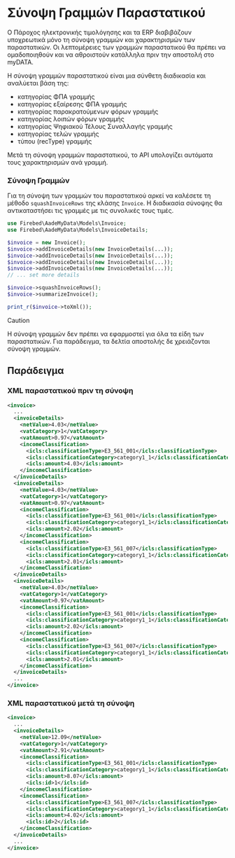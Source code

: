 # Σύνοψη Γραμμών Παραστατικού

Ο Πάροχος ηλεκτρονικής τιμολόγησης και τα ERP διαβιβάζουν υποχρεωτικά μόνο τη σύνοψη 
γραμμών και χαρακτηρισμών των παραστατικών. Οι λεπτομέρειες των γραμμών παραστατικού
θα πρέπει να ομαδοποιηθούν και να αθροιστούν κατάλληλα πριν την αποστολή στο myDATA.

Η σύνοψη γραμμών παραστατικού είναι μια σύνθετη διαδικασία και αναλύεται βάση της:
- κατηγορίας ΦΠΑ γραμμής
- κατηγορίας εξαίρεσης ΦΠΑ γραμμής
- κατηγορίας παρακρατούμενων φόρων γραμμής
- κατηγορίας λοιπών φόρων γραμμής
- κατηγορίας Ψηφιακού Τέλους Συναλλαγής γραμμής
- κατηγορίας τελών γραμμής
- τύπου (recType) γραμμής

Μετά τη σύνοψη γραμμών παραστατικού, το API υπολογίζει αυτόματα τους χαρακτηρισμών ανά γραμμή.

### Σύνοψη Γραμμών

Για τη σύνοψη των γραμμών του παραστατικού αρκεί να καλέσετε τη μέθοδο `squashInvoiceRows` της κλάσης `Invoice`.
Η διαδικασία σύνοψης θα αντικαταστήσει τις γραμμές με τις συνολικές τους τιμές.

```php
use Firebed\AadeMyData\Models\Invoice;
use Firebed\AadeMyData\Models\InvoiceDetails;

$invoice = new Invoice();
$invoice->addInvoiceDetails(new InvoiceDetails(...));
$invoice->addInvoiceDetails(new InvoiceDetails(...));
$invoice->addInvoiceDetails(new InvoiceDetails(...));
$invoice->addInvoiceDetails(new InvoiceDetails(...));
// ... set more details

$invoice->squashInvoiceRows();
$invoice->summarizeInvoice();

print_r($invoice->toXml());
```

> [!CAUTION]
> Η σύνοψη γραμμών δεν πρέπει να εφαρμοστεί για όλα τα είδη των παραστατικών.
> Για παράδειγμα, τα δελτία αποστολής δε χρειάζονται σύνοψη γραμμών. 

## Παράδειγμα

### XML παραστατικού πριν τη σύνοψη

```xml
<invoice>
  ...
  <invoiceDetails>
    <netValue>4.03</netValue>
    <vatCategory>1</vatCategory>
    <vatAmount>0.97</vatAmount>
    <incomeClassification>
      <icls:classificationType>E3_561_001</icls:classificationType>
      <icls:classificationCategory>category1_1</icls:classificationCategory>
      <icls:amount>4.03</icls:amount>
    </incomeClassification>
  </invoiceDetails>
  <invoiceDetails>
    <netValue>4.03</netValue>
    <vatCategory>1</vatCategory>
    <vatAmount>0.97</vatAmount>
    <incomeClassification>
      <icls:classificationType>E3_561_001</icls:classificationType>
      <icls:classificationCategory>category1_1</icls:classificationCategory>
      <icls:amount>2.02</icls:amount>
    </incomeClassification>
    <incomeClassification>
      <icls:classificationType>E3_561_007</icls:classificationType>
      <icls:classificationCategory>category1_1</icls:classificationCategory>
      <icls:amount>2.01</icls:amount>
    </incomeClassification>
  </invoiceDetails>
  <invoiceDetails>
    <netValue>4.03</netValue>
    <vatCategory>1</vatCategory>
    <vatAmount>0.97</vatAmount>
    <incomeClassification>
      <icls:classificationType>E3_561_001</icls:classificationType>
      <icls:classificationCategory>category1_1</icls:classificationCategory>
      <icls:amount>2.02</icls:amount>
    </incomeClassification>
    <incomeClassification>
      <icls:classificationType>E3_561_007</icls:classificationType>
      <icls:classificationCategory>category1_1</icls:classificationCategory>
      <icls:amount>2.01</icls:amount>
    </incomeClassification>
  </invoiceDetails>
  ...
</invoice>
  ```

### XML παραστατικού μετά τη σύνοψη

```xml
<invoice>
  ...
  <invoiceDetails>
    <netValue>12.09</netValue>
    <vatCategory>1</vatCategory>
    <vatAmount>2.91</vatAmount>
    <incomeClassification>
      <icls:classificationType>E3_561_001</icls:classificationType>
      <icls:classificationCategory>category1_1</icls:classificationCategory>
      <icls:amount>8.07</icls:amount>
      <icls:id>1</icls:id>
    </incomeClassification>
    <incomeClassification>
      <icls:classificationType>E3_561_007</icls:classificationType>
      <icls:classificationCategory>category1_1</icls:classificationCategory>
      <icls:amount>4.02</icls:amount>
      <icls:id>2</icls:id>
    </incomeClassification>
  </invoiceDetails>
  ...
</invoice>
```
